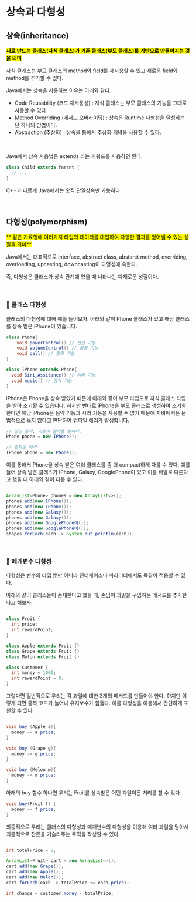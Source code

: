 # 상속과 다형성

## 상속(inheritance)

<mark>**새로 만드는 클래스(자식 클래스)가 기존 클래스(부모 클래스)를 기반으로 만들어지는 것을 의미**</mark>

자식 클래스는 부모 클래스의 method와 field를 재사용할 수 있고 새로운 field와 method를 추가할 수 있다.

Java에서는 상속을 사용하는 이유는 아래와 같다. 
- Code Reusability (코드 재사용성) : 자식 클래스는 부모 클래스의 기능을 그대로 사용할 수 있다.
- Method Overriding (메서드 오버라이딩) : 상속은 Runtime 다형성을 달성하는 단 하나의 방법이다.
- Abstraction (추상화) : 상속을 통해서 추상화 개념을 사용할 수 있다.

</br>

Java에서 상속 사용법은 extends 라는 키워드를 사용하면 된다. 
``` java
class Child extends Parent {
  // ...
}

```

C++과 다르게 Java에서는 오직 단일상속만 가능하다.

</br>

## 다형성(polymorphism)
<mark>** 같은 자료형에 여러가지 타입의 데이터를 대입하여 다양한 결과를 얻어낼 수 있는 성질을 의미**</mark>

Java에서는 대표적으로 interface, abstract class, abstarct method, overriding, overloading, upcasting, downcasting이 다형성에 속한다.

즉, 다형성은 클래스가 상속 관계에 있을 때 나타나는 다채로운 성질이다.

</br>


### 🔶 클래스 다형성

클래스의 다형성에 대해 예를 들어보자. 아래와 같이 Phone 클래스가 있고 해당 클래스를 상속 받은 iPhone이 있습니다.

```java
class Phone{
    void powerControl() // 전원 기능
    void volumeControl() // 볼륨 기능
    void call() // 통화 기능
}

class IPhone extends Phone{
  void Siri_Assitance() // 시리 기능
  void music() // 음악 기능
}

```

iPhone은 Phone을 상속 받았기 때문에 아래와 같이 부모 타입으로 자식 클래스 타입을 받아 초기활 수 있습니다. 하지만 반대로 iPhone을 부모 클래스로 생성하여 초기화 한다면 해당 iPhone은 음악 기능과 시리 기능을 사용할 수 없기 때문에 자바에서는 문법적으로 옳지 않다고 판단하여 컴파일 에러가 발생합니다. 

```java
// 정상 동작, 기능이 줄어들 뿐이다.
Phone phone = new IPhone();

// 컴파일 에러
IPhone phone = new Phone();

```

이를 통해서 Phone을 상속 받은 여러 클래스를 좀 더 compact하게 다룰 수 있다. 예를 들어 상속 받은 클래스가 IPhone, Galaxy, GooglePhone이 있고 이를 배열로 다룬다고 했을 때 아래와 같이 다룰 수 있다. 

```java

ArrayList<Phone> phones = new ArrayList<>();
phones.add(new IPhone());
phones.add(new IPhone());
phones.add(new Galaxy());
phones.add(new Galaxy());
phones.add(new GooglePhone이());
phones.add(new GooglePhone이());
shapes.forEach(each -> System.out.println(each));

```

</br>

### 🔶 메개변수 다형성 

다형성은 변수의 타입 뿐만 아니라 인터페이스나 파라미터에서도 똑같이 적용할 수 있다. 

아래와 같이 클래스들이 존재한다고 했을 때, 손님이 과일을 구입하는 메서드를 추가한다고 해보자.

```java

class Fruit {
  int price;
  int rewardPoint;
}

class Apple extends Fruit {}
class Grape extends Fruit {}
class Melon extends Fruit {}

class Customer {
  int money = 1000;
  int rewardPoint = 0;
}

```

그렇다면 일반적으로 우리는 각 과일에 대한 3개의 메서드를 만들어야 한다. 하지만 이렇게 되면 중복 코드가 늘어나 유지보수가 힘들다. 이를 다형성을 이용해서 간단하게 표헌할 수 있다. 

``` java

void buy (Apple a){
  money -= a.price;
}

void buy (Grape g){
  money -= g.price;
}

void buy (Melon m){
  money -= m.price;
}
```

아래의 buy 함수 하나면 우리는 Fruit를 상속받은 어떤 과일이든 처리를 할 수 있다. 

``` java
void buy(Fruit f) {
  money -= f.price;
}
```

최종적으로 우리는 클래스의 다형성과 매개변수의 다형성을 이용해 여러 과일을 담아서 최종적으로 잔돈을 거슬러주는 로직을 작성할 수 있다.

```java

int totalPrice = 0;

ArrayList<Fruit> cart = new ArrayList<>();
cart.add(new Grape());
cart.add(new Apple());
cart.add(new Melon());
cart.forEach(each -> totalPrice += each.price);

int change = customer.money - totalPrice; 

```

</br>
